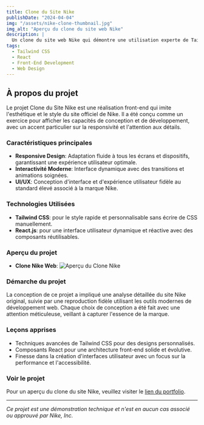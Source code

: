 ```yaml
---
title: Clone du Site Nike
publishDate: "2024-04-04"
img: "/assets/nike-clone-thumbnail.jpg"
img_alt: "Aperçu du clone du site web Nike"
description: |
  Un clone du site web Nike qui démontre une utilisation experte de Tailwind CSS et React.js pour créer une expérience utilisateur dynamique et réactive.
tags:
  - Tailwind CSS
  - React
  - Front-End Development
  - Web Design
---
```


## À propos du projet

Le projet Clone du Site Nike est une réalisation front-end qui imite l'esthétique et le style du site officiel de Nike. Il a été conçu comme un exercice pour afficher les capacités de conception et de développement, avec un accent particulier sur la responsivité et l'attention aux détails.

### Caractéristiques principales

- **Responsive Design**: Adaptation fluide à tous les écrans et dispositifs, garantissant une expérience utilisateur optimale.
- **Interactivité Moderne**: Interface dynamique avec des transitions et animations soignées.
- **UI/UX**: Conception d'interface et d'expérience utilisateur fidèle au standard élevé associé à la marque Nike.

### Technologies Utilisées

- **Tailwind CSS**: pour le style rapide et personnalisable sans écrire de CSS manuellement.
- **React.js**: pour une interface utilisateur dynamique et réactive avec des composants réutilisables.

### Aperçu du projet

- **Clone Nike Web**:
  ![Aperçu du Clone Nike](/assets/nike-clone-overview.jpg)

### Démarche du projet

La conception de ce projet a impliqué une analyse détaillée du site Nike original, suivie par une reproduction fidèle utilisant les outils modernes de développement web. Chaque choix de conception a été fait avec une attention méticuleuse, veillant à capturer l'essence de la marque.

### Leçons apprises

- Techniques avancées de Tailwind CSS pour des designs personnalisés.
- Composants React pour une architecture front-end solide et évolutive.
- Finesse dans la création d'interfaces utilisateur avec un focus sur la performance et l'accessibilité.

### Voir le projet

Pour un aperçu du clone du site Nike, veuillez visiter le [lien du portfolio](https://portfolio-mathieu-soussignan.com/projects/nike-clone).

---

_Ce projet est une démonstration technique et n'est en aucun cas associé ou approuvé par Nike, Inc._
